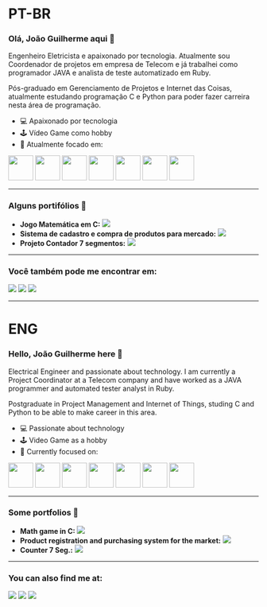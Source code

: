 # PT-BR
### Olá, João Guilherme aqui 👋
Engenheiro Eletricista e apaixonado por tecnologia. Atualmente sou Coordenador de projetos em empresa de Telecom e já trabalhei como programador JAVA e analista de teste automatizado em Ruby.

Pós-graduado em Gerenciamento de Projetos e Internet das Coisas, atualmente estudando programação C e Python para poder fazer carreira nesta área de programação.

- 💻 Apaixonado por tecnologia
- 🕹️ Vídeo Game como hobby
- 🧐 Atualmente focado em:

<div style="display: inline">
    <img width='50' height='50' src="https://cdn.jsdelivr.net/gh/devicons/devicon/icons/c/c-original.svg" />
    <img width='50' height='50' src="https://cdn.jsdelivr.net/gh/devicons/devicon/icons/csharp/csharp-original.svg" />
    <img width='50' height='50' src="https://cdn.jsdelivr.net/gh/devicons/devicon/icons/cplusplus/cplusplus-original.svg" />
    <img width='50' height='50' src="https://cdn.jsdelivr.net/gh/devicons/devicon@latest/icons/python/python-original.svg" />
    <img width='50' height='50' src="https://cdn.jsdelivr.net/gh/devicons/devicon@latest/icons/ruby/ruby-plain-wordmark.svg" />
    <img width='50' height='50' src="https://cdn.jsdelivr.net/gh/devicons/devicon/icons/linux/linux-original.svg" />
    <img width='50' height='50' src="https://cdn.jsdelivr.net/gh/devicons/devicon/icons/git/git-original.svg" />
    
</div>

---
### Alguns portifólios 📑
- **Jogo Matemática em C:**
<a href="https://github.com/Joao-gui/C1-Game.git"><img src="https://img.shields.io/badge/git-%23F05033.svg?style=for-the-badge&logo=git&logoColor=white"></a>
- **Sistema de cadastro e compra de produtos para mercado:**
<a href="https://github.com/Joao-gui/C2-Mercado.git"><img src="https://img.shields.io/badge/git-%23F05033.svg?style=for-the-badge&logo=git&logoColor=white"></a>
- **Projeto Contador 7 segmentos:**
<a href="https://github.com/Joao-gui/Counter_7seg.git"><img src="https://img.shields.io/badge/git-%23F05033.svg?style=for-the-badge&logo=git&logoColor=white"></a>

---

### Você também pode me encontrar em:
<a href="https://www.linkedin.com/in/joao-guilherme-pellacani/"><img src="https://img.shields.io/badge/linkedin-%230077B5.svg?style=for-the-badge&logo=linkedin&logoColor=white"></a>
<a href="https://www.instagram.com/jaum.gui001/"><img src="https://img.shields.io/badge/Instagram-%23E4405F.svg?style=for-the-badge&logo=Instagram&logoColor=white"></a>
<a href="https://www.facebook.com/joao.guilherme.58555"><img src="https://img.shields.io/badge/Facebook-%231877F2.svg?style=for-the-badge&logo=Facebook&logoColor=white"></a>


---

# ENG
### Hello, João Guilherme here 👋
Electrical Engineer and passionate about technology. I am currently a Project Coordinator at a Telecom company and have worked as a JAVA programmer and automated tester analyst in Ruby.

Postgraduate in Project Management and Internet of Things, studing C and Python to be able to make career in this area.

- 💻 Passionate about technology
- 🕹️ Video Game as a hobby
- 🧐 Currently focused on:

<div style="display: inline">
    <img width='50' height='50' src="https://cdn.jsdelivr.net/gh/devicons/devicon/icons/c/c-original.svg" />
    <img width='50' height='50' src="https://cdn.jsdelivr.net/gh/devicons/devicon/icons/csharp/csharp-original.svg" />
    <img width='50' height='50' src="https://cdn.jsdelivr.net/gh/devicons/devicon/icons/cplusplus/cplusplus-original.svg" />
    <img width='50' height='50' src="https://cdn.jsdelivr.net/gh/devicons/devicon@latest/icons/python/python-original.svg" />
    <img width='50' height='50' src="https://cdn.jsdelivr.net/gh/devicons/devicon@latest/icons/ruby/ruby-plain-wordmark.svg" />
    <img width='50' height='50' src="https://cdn.jsdelivr.net/gh/devicons/devicon/icons/linux/linux-original.svg" />
    <img width='50' height='50' src="https://cdn.jsdelivr.net/gh/devicons/devicon/icons/git/git-original.svg" />
</div>

---
### Some portfolios 📑
- **Math game in C:**
<a href="https://github.com/Joao-gui/C1-Game.git"><img src="https://img.shields.io/badge/git-%23F05033.svg?style=for-the-badge&logo=git&logoColor=white"></a>
- **Product registration and purchasing system for the market:**
<a href="https://github.com/Joao-gui/C2-Mercado.git"><img src="https://img.shields.io/badge/git-%23F05033.svg?style=for-the-badge&logo=git&logoColor=white"></a>
- **Counter 7 Seg.:**
<a href="https://github.com/Joao-gui/Counter_7seg.git"><img src="https://img.shields.io/badge/git-%23F05033.svg?style=for-the-badge&logo=git&logoColor=white"></a>

---

### You can also find me at:
<a href="https://www.linkedin.com/in/joao-guilherme-pellacani/"><img src="https://img.shields.io/badge/linkedin-%230077B5.svg?style=for-the-badge&logo=linkedin&logoColor=white"></a>
<a href="https://www.instagram.com/jaum.gui001/"><img src="https://img.shields.io/badge/Instagram-%23E4405F.svg?style=for-the-badge&logo=Instagram&logoColor=white"></a>
<a href="https://www.facebook.com/joao.guilherme.58555"><img src="https://img.shields.io/badge/Facebook-%231877F2.svg?style=for-the-badge&logo=Facebook&logoColor=white"></a>
